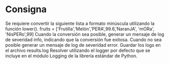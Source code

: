 # Consigna
Se requiere convertir la siguiente lista a formato minúscula utilizando
la función lower().
fruits = ['Frutilla','Melón','PERA',99.6,'NaranJA', 'mORa', 'NisPERo',99]
Cuando la conversión sea posible, generar un mensaje de log de
severidad info, indicando que la conversión fue exitosa. Cuando no
sea posible generar un mensaje de log de severidad error.
Guardar los logs en el archivo results.log
Resolver utilizando el logger por defecto que se incluye en el módulo
Logging de la librería estándar de Python.
